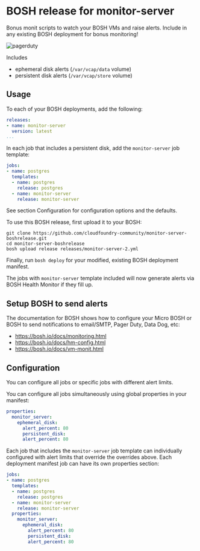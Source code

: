 BOSH release for monitor-server
===============================

Bonus monit scripts to watch your BOSH VMs and raise alerts. Include in any existing BOSH deployment for bonus monitoring!

![pagerduty](http://cl.ly/image/0g2c2m3B0w45/photo.jpg)

Includes

-	ephemeral disk alerts (`/var/vcap/data` volume)
-	persistent disk alerts (`/var/vcap/store` volume)

Usage
-----

To each of your BOSH deployments, add the following:

```yaml
releases:
- name: monitor-server
  version: latest
...
```

In each job that includes a persistent disk, add the `monitor-server` job template:

```yaml
jobs:
- name: postgres
  templates:
  - name: postgres
    release: postgres
  - name: monitor-server
    release: monitor-server
```

See section Configuration for configuration options and the defaults.

To use this BOSH release, first upload it to your BOSH:

```
git clone https://github.com/cloudfoundry-community/monitor-server-boshrelease.git
cd monitor-server-boshrelease
bosh upload release releases/monitor-server-2.yml
```

Finally, run `bosh deploy` for your modified, existing BOSH deployment manifest.

The jobs with `monitor-server` template included will now generate alerts via BOSH Health Monitor if they fill up.

Setup BOSH to send alerts
-------------------------

The documentation for BOSH shows how to configure your Micro BOSH or BOSH to send notifications to email/SMTP, Pager Duty, Data Dog, etc:

-	https://bosh.io/docs/monitoring.html
-	https://bosh.io/docs/hm-config.html
-	https://bosh.io/docs/vm-monit.html

Configuration
-------------

You can configure all jobs or specific jobs with different alert limits.

You can configure all jobs simultaneously using global properties in your manifest:

```yaml
properties:
  monitor_server:
    ephemeral_disk:
      alert_percent: 80
      persistent_disk:
      alert_percent: 80
```

Each job that includes the `monitor-server` job template can individually configured with alert limits that override the overrides above. Each deployment manifest job can have its own properties section:

```yaml
jobs:
- name: postgres
  templates:
  - name: postgres
    release: postgres
  - name: monitor-server
    release: monitor-server
  properties:
    monitor_server:
      ephemeral_disk:
        alert_percent: 80
        persistent_disk:
        alert_percent: 80
```
